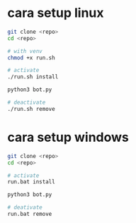# cara setup linux
```bash
git clone <repo>
cd <repo>

# with venv
chmod +x run.sh

# activate
./run.sh install

python3 bot.py

# deactivate
./run.sh remove
```

# cara setup windows
```bash
git clone <repo>
cd <repo>

# activate
run.bat install

python3 bot.py

# deativate
run.bat remove
```
